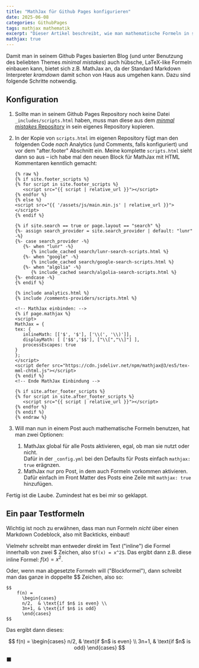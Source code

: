 ```yaml
---
title: "MathJax für Github Pages konfigurieren"
date: 2025-06-08
categories: GithubPages
tags: mathjax mathematik
excerpt: "Dieser Artikel beschreibt, wie man mathematische Formeln in sein Github Pages Blog einbauen kann."
mathjax: true
---
```


Damit man in seinem Github Pages basierten Blog (und unter Benutzung des beliebten Themes _minimal mistakes_) auch hübsche, LaTeX-like Formeln einbauen kann, bietet sich z.B. MathJax an, da der Standard Markdown Interpreter _kramdown_ damit schon von Haus aus umgehen kann. Dazu sind folgende Schritte notwendig.

## Konfiguration

1. Sollte man in seinem Github Pages Repository noch keine Datei `_includes/scripts.html` haben, muss man diese aus dem [_minmal mistakes_ Repository](https://github.com/mmistakes/minimal-mistakes/blob/master/_includes/scripts.html) in sein eigenes Repository kopieren.
2. In der Kopie von `scripts.html` im eigenen Repository fügt man den folgenden Code _nach_ Analytics (und Comments, falls konfiguriert) und vor dem "after.footer" Abschnitt ein. Meine komplette `scripts.html` sieht dann so aus – ich habe mal den neuen Block für MathJax mit HTML Kommentaren kenntlich gemacht:

   ```liquid
   {% raw %}
   {% if site.footer_scripts %}
   {% for script in site.footer_scripts %}
      <script src="{{ script | relative_url }}"></script>
   {% endfor %}
   {% else %}
   <script src="{{ '/assets/js/main.min.js' | relative_url }}"></script>
   {% endif %}

   {% if site.search == true or page.layout == "search" %}
   {%- assign search_provider = site.search_provider | default: "lunr" -%}
   {%- case search_provider -%}
      {%- when "lunr" -%}
         {% include_cached search/lunr-search-scripts.html %}
      {%- when "google" -%}
         {% include_cached search/google-search-scripts.html %}
      {%- when "algolia" -%}
         {% include_cached search/algolia-search-scripts.html %}
   {%- endcase -%}
   {% endif %}

   {% include analytics.html %}
   {% include /comments-providers/scripts.html %}

   <!-- MathJax einbinden: -->
   {% if page.mathjax %}
   <script>
   MathJax = {
   tex: {
      inlineMath: [['$', '$'], ['\\(', '\\)']],
      displayMath: [ ['$$','$$'], ["\\[","\\]"] ],
      processEscapes: true
   }
   };
   </script>
   <script defer src="https://cdn.jsdelivr.net/npm/mathjax@3/es5/tex-mml-chtml.js"></script>
   {% endif %}
   <!-- Ende MathJax Einbindung -->

   {% if site.after_footer_scripts %}
   {% for script in site.after_footer_scripts %}
      <script src="{{ script | relative_url }}"></script>
   {% endfor %}
   {% endif %}
   {% endraw %}
   ```

3. Will man nun in einem Post auch mathematische Formeln benutzen, hat man zwei Optionen:
   1. MathJax global für alle Posts aktivieren, egal, ob man sie nutzt oder nicht.  
   Dafür in der `_config.yml` bei den Defaults für Posts einfach `mathjax: true` erägnzen.
   2. MathJax nur pro Post, in dem auch Formeln vorkommen aktivieren.  
   Dafür einfach im Front Matter des Posts eine Zeile mit `mathjax: true` hinzufügen.

Fertig ist die Laube. Zumindest hat es bei mir so geklappt.

## Ein paar Testformeln

Wichtig ist noch zu erwähnen, dass man nun Formeln _nicht_ über einen Markdown Codeblock, also mit Backticks, einbaut!

Vielmehr schreibt man entweder direkt im Text ("inline") die Formel innerhalb von zwei $ Zeichen, also `$f(x) = x^2$`. Das ergibt dann z.B. diese inline Formel: $f(x) = x^2$.

Oder, wenn man abgesetzte Formeln will ("Blockformel"), dann schreibt man das ganze in doppelte $$ Zeichen, also so:
```
$$
    f(n) =
      \begin{cases}
      n/2,  & \text{if $n$ is even} \\
      3n+1, & \text{if $n$ is odd}
      \end{cases}
$$
```

Das ergibt dann dieses:

$$
    f(n) =
      \begin{cases}
      n/2,  & \text{if $n$ is even} \\
      3n+1, & \text{if $n$ is odd}
      \end{cases}
$$

:black_large_square: